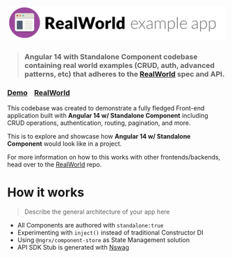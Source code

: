 # ![RealWorld Example App](logo.png)

> ### Angular 14 with Standalone Component codebase containing real world examples (CRUD, auth, advanced patterns, etc) that adheres to the [RealWorld](https://github.com/gothinkster/realworld) spec and API.

### [Demo](https://ng-conduit.netlify.app/)&nbsp;&nbsp;&nbsp;&nbsp;[RealWorld](https://github.com/gothinkster/realworld)

This codebase was created to demonstrate a fully fledged Front-end application built with **Angular 14 w/ Standalone Component** including CRUD operations, authentication, routing, pagination, and more.

This is to explore and showcase how **Angular 14 w/ Standalone Component** would look like in a project.

For more information on how to this works with other frontends/backends, head over to the [RealWorld](https://github.com/gothinkster/realworld) repo.

# How it works

> Describe the general architecture of your app here

-   All Components are authored with `standalone:true`
-   Experimenting with `inject()` instead of traditional Constructor DI
-   Using `@ngrx/component-store` as State Management solution
-   API SDK Stub is generated with [Nswag](http://nswag.org/)


